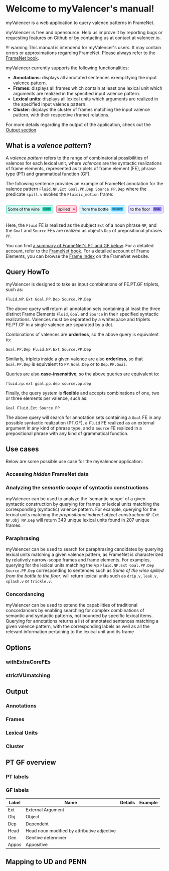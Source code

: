 # Welcome to myValencer's manual!

myValencer is a web application to query valence patterns in FrameNet.

myValencer is free and opensource. Help us improve it by reporting bugs
or requesting features on Github or by contacting us at contact at valencer.io.

!!! warning
    This manual is intendend for myValencer's users. It may contain errors or
    approximations regarding FrameNet. Please always refer to the
    [FrameNet book](framenet_book.pdf).

myValencer currently supports the following functionalities:

* **Annotations**: displays all annotated sentences exemplifying the input valence pattern.
* **Frames**: displays all frames which contain at least one lexical unit which arguments are
realized in the specified input valence pattern.
* **Lexical units**: displays all lexical units which arguments are realized in the specified
input valence pattern.
* **Cluster**: displays the cluster of frames matching the input valence pattern, with their respective (frame) relations.

For more details regarding the output of the application, check out the [Output section]().

## What is a *valence pattern*?

A *valence pattern* refers to the range of combinatorial possibilities of
valences for each lexical unit, where *valences* are the syntactic
realizations
of frame elements, represented as triplets of frame element (FE),
phrase type (PT) and grammatical function (GF).

The following sentence provides an example of FrameNet annotation for the valence
pattern `Fluid.NP.Ext Goal.PP.Dep Source.PP.Dep` where the predicate
`spill.v` evokes the `Fluidic_motion` frame:

![Screenshot](img/fnexample-ft.png)

Here, the `Fluid` FE is realized as the subject `Ext` of a noun phrase `NP`,
and the `Goal` and `Source` FEs are realized as objects `Dep` of prepositional
phrases `PP`.

You can find [a summary of FrameNet's PT and GF below]().
For a detailed account, refer to the [FrameNet book](framenet_book.pdf).
For a detailed
account of Frame Elements, you can browse the
[Frame Index](https://framenet.icsi.berkeley.edu/fndrupal/frameIndex) on
the FrameNet website.


## Query HowTo
myValencer is designed to take as input combinations of FE.PT.GF
triplets, such as:
```
Fluid.NP.Ext Goal.PP.Dep Source.PP.Dep
```
The above query will return all annotation sets containing at least the
three distinct Frame Elements `Fluid`, `Goal` and `Source` in their specified
syntactic realizations. Valences must be separated by a whitespace and triplets
FE.PT.GF in a single valence are separated by a dot.

Combinations of valences are **orderless**, so the above query is equivalent to:
```
Goal.PP.Dep Fluid.NP.Ext Source.PP.Dep
```
Similarly, triplets inside a given valence are also **orderless**, so
that `Goal.PP.Dep` is equivalent to `PP.Goal.Dep` or to `Dep.PP.Goal`.

Queries are also **case-insensitive**, so the above queries are equivalent to:
```
fluid.np.ext goal.pp.dep source.pp.dep
```

Finally, the query system is **flexible** and accepts combinations of one, two or
three elements per valence, such as:
```
Goal Fluid.Ext Source.PP
```
The above query will search for annotation sets containing a `Goal` FE in any
possible syntactic realization (PT.GF), a `Fluid` FE realized as an external
argument in any kind of phrase type, and a `Source` FE realized in a
prepositional phrase with any kind of grammatical function.

## Use cases

Below are some possible use case for the myValencer application:

### Accessing *hidden* FrameNet data

### Analyzing the *semantic scope* of syntactic constructions
myValencer can be used to analyze the 'semantic scope' of a given syntactic construction by
querying for frames or lexical units matching the corresponding (syntactic) valence pattern.
For example, querying for the lexical units matching the
*prepositional indirect object construction* `NP.Ext NP.Obj NP.Dep` will return
349 unique lexical units found in 207 unique frames.

### Paraphrasing
myValencer can be used to search for paraphrasing candidates by querying lexical units
matching a given valence pattern, as FrameNet is characterized by relatively narrow-scope
frames and frame elements. For examples, querying for the lexical units matching
the vp `Fluid.NP.Ext Goal.PP.Dep Source.PP.Dep` corresponding to sentences such as
*Some of the wine spilled from the bottle to the floor*, will return lexical units
such as `drip.v`, `leak.v`, `splash.v` or `trickle.v`.

### Concordancing
myValencer can be used to extend the capabilities of traditional concordancers by enabling
searching for complex combinations of semantic and syntactic patterns, not bounded by specific
lexical items. Querying for annotations returns a list of annotated sentences matching a
given valence pattern, with the corresponding labels as well as all the relevant information
pertaining to the lexical unit and its frame

## Options
### withExtraCoreFEs
### strictVUmatching

## Output
### Annotations

### Frames

### Lexical Units

### Cluster

## PT GF overview
### PT labels

### GF labels
| Label  | Name | Details | Example |
| ------------- | ------------- | ------------- | ------------- |
| Ext  | External Argument  | | |
| Obj | Object | | |
| Dep | Dependent | | |
| Head | Head noun modified by attributive adjective | | |
| Gen | Genitive determiner | | |
| Appos | Appositive | | |

## Mapping to UD and PENN
